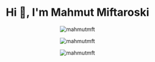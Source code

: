 <h1 align="center">Hi 👋, I'm Mahmut Miftaroski</h1>

<p align="center"> <img src="https://komarev.com/ghpvc/?username=mahmutmft&label=Profile%20views&color=0e75b6&style=flat" alt="mahmutmft" /> </p>
<p align="center"><img align="center" src="https://github-readme-streak-stats.herokuapp.com/?user=mahmutmft&" alt="mahmutmft" /></p>
<p align="center"><img align="center" src="https://github-readme-stats.vercel.app/api/top-langs?username=mahmutmft&show_icons=true&locale=en&layout=compact" alt="mahmutmft" /></p>


